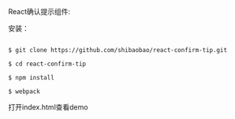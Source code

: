 React确认提示组件:

安装：

```

$ git clone https://github.com/shibaobao/react-confirm-tip.git

$ cd react-confirm-tip

$ npm install

$ webpack

```

打开index.html查看demo
